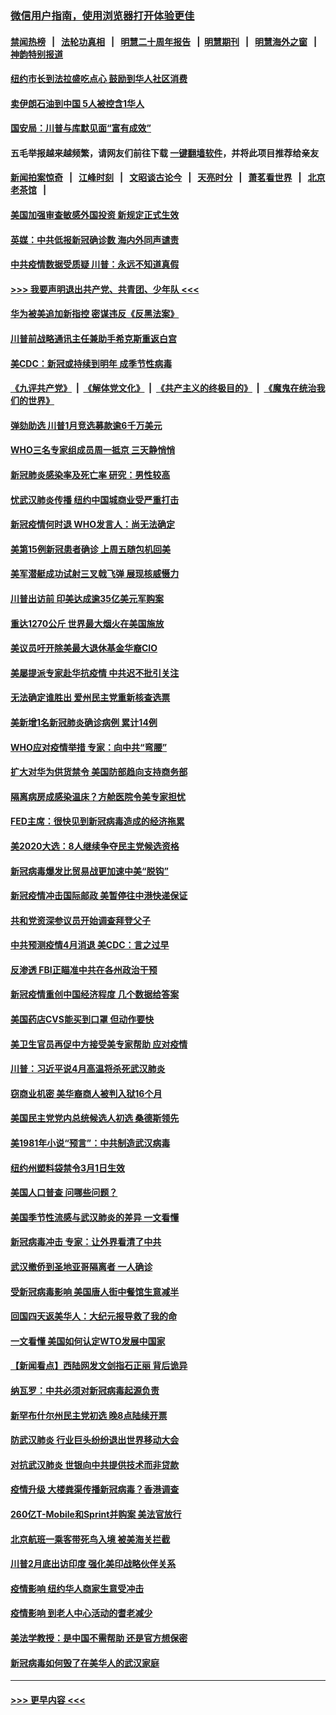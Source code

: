 ### [微信用户指南，使用浏览器打开体验更佳](https://github.com/gfw-breaker/banned-news1/blob/master/indexes/wechat-guide.md?t=0)
#### [禁闻热榜](热点新闻.md?t=0)  &nbsp;&nbsp;|&nbsp;&nbsp; [法轮功真相](https://github.com/gfw-breaker/truth/blob/master/README.md?t=0) &nbsp;&nbsp;|&nbsp;&nbsp; [明慧二十周年报告](https://github.com/gfw-breaker/mh-reports/blob/master/README.md?t=0) &nbsp;&nbsp;|&nbsp;&nbsp;[明慧期刊](https://github.com/gfw-breaker/mh-qikan) &nbsp;&nbsp;|&nbsp;&nbsp; [明慧海外之窗](https://github.com/gfw-breaker/mh-news/blob/master/README.md?t=0) &nbsp;&nbsp;|&nbsp;&nbsp; [神韵特别报道](https://github.com/gfw-breaker/mh-news/blob/master/shenyun.md?t=0)
#### [纽约市长到法拉盛吃点心  鼓励到华人社区消费](../pages/nsc412/n11868197.md?t=02141911) 
#### [卖伊朗石油到中国  5人被控含1华人](../pages/nsc412/n11867988.md?t=02141911) 
#### [国安局：川普与库默见面“富有成效”](../pages/nsc412/n11867976.md?t=02141911) 
#### 五毛举报越来越频繁，请网友们前往下载 [一键翻墙软件](https://github.com/gfw-breaker/ssr-accounts)，并将此项目推荐给亲友
#### [新闻拍案惊奇](https://github.com/gfw-breaker/banned-news1/blob/master/pages/link4.md) &nbsp;&nbsp;|&nbsp;&nbsp; [江峰时刻](https://github.com/gfw-breaker/banned-news1/blob/master/pages/link4.md) &nbsp;&nbsp;|&nbsp;&nbsp; [文昭谈古论今](https://github.com/gfw-breaker/banned-news1/blob/master/pages/link4.md) &nbsp;&nbsp;|&nbsp;&nbsp; [天亮时分](https://github.com/gfw-breaker/banned-news1/blob/master/pages/link4.md) &nbsp;&nbsp;|&nbsp;&nbsp; [萧茗看世界](https://github.com/gfw-breaker/banned-news1/blob/master/pages/link4.md) &nbsp;&nbsp;|&nbsp;&nbsp; [北京老茶馆](https://github.com/gfw-breaker/banned-news1/blob/master/pages/link4.md) &nbsp;&nbsp;|&nbsp;&nbsp; 
#### [美国加强审查敏感外国投资 新规定正式生效](../pages/nsc412/n11868041.md?t=02141911) 
#### [英媒：中共低报新冠确诊数 海内外同声谴责](../pages/nsc412/n11867421.md?t=02141911) 
#### [中共疫情数据受质疑 川普：永远不知道真假](../pages/nsc412/n11867195.md?t=02141911) 
#### [>>> 我要声明退出共产党、共青团、少年队 <<<](https://github.com/begood0513/goodnews/blob/master/quit/letter.md) 
#### [华为被美追加新指控 密谋违反《反黑法案》](../pages/nsc412/n11867191.md?t=02141911) 
#### [川普前战略通讯主任兼助手希克斯重返白宫](../pages/nsc412/n11867104.md?t=02141911) 
#### [美CDC：新冠或持续到明年 成季节性病毒](../pages/nsc412/n11867279.md?t=02141911) 
#### [《九评共产党》](https://github.com/begood0513/9ping.md/blob/master/README.md) &nbsp;|&nbsp; [《解体党文化》](../../../../jtdwh.md/blob/master/README.md)  &nbsp;|&nbsp; [《共产主义的终极目的》](../../../../gczydzjmd.md/blob/master/README.md) &nbsp;|&nbsp; [《魔鬼在统治我们的世界》](../../../../mgztzwmdsj.md/blob/master/README.md) 
#### [弹劾助选 川普1月竞选募款逾6千万美元](../pages/nsc412/n11866950.md?t=02141911) 
#### [WHO三名专家组成员周一抵京 三天静悄悄](../pages/nsc412/n11866947.md?t=02141911) 
#### [新冠肺炎感染率及死亡率 研究：男性较高](../pages/nsc412/n11866956.md?t=02141911) 
#### [忧武汉肺炎传播 纽约中国城商业受严重打击](../pages/nsc412/n11866902.md?t=02141911) 
#### [新冠疫情何时退 WHO发言人：尚无法确定](../pages/nsc412/n11866864.md?t=02141911) 
#### [美第15例新冠患者确诊 上周五随包机回美](../pages/nsc412/n11866852.md?t=02141911) 
#### [美军潜艇成功试射三叉戟飞弹 展现核威慑力](../pages/nsc412/n11866046.md?t=02141911) 
#### [川普出访前 印美达成逾35亿美元军购案](../pages/nsc412/n11865444.md?t=02141911) 
#### [重达1270公斤 世界最大烟火在美国施放](../pages/nsc412/n11865198.md?t=02141911) 
#### [美议员吁开除美最大退休基金华裔CIO](../pages/nsc412/n11865230.md?t=02141911) 
#### [美屡提派专家赴华抗疫情 中共迟不批引关注](../pages/nsc412/n11864719.md?t=02141911) 
#### [无法确定谁胜出 爱州民主党重新核查选票](../pages/nsc412/n11864830.md?t=02141911) 
#### [美新增1名新冠肺炎确诊病例 累计14例](../pages/nsc412/n11864893.md?t=02141911) 
#### [WHO应对疫情举措 专家：向中共“弯腰”](../pages/nsc412/n11864727.md?t=02141911) 
#### [扩大对华为供货禁令 美国防部趋向支持商务部](../pages/nsc412/n11864773.md?t=02141911) 
#### [隔离病房成感染温床？方舱医院令美专家担忧](../pages/nsc412/n11864575.md?t=02141911) 
#### [FED主席：很快见到新冠病毒造成的经济拖累](../pages/nsc412/n11864507.md?t=02141911) 
#### [美2020大选：8人继续争夺民主党候选资格](../pages/nsc412/n11864327.md?t=02141911) 
#### [新冠病毒爆发比贸易战更加速中美“脱钩”](../pages/nsc412/n11864470.md?t=02141911) 
#### [新冠疫情冲击国际邮政 美暂停往中港快递保证](../pages/nsc412/n11864207.md?t=02141911) 
#### [共和党资深参议员开始调查拜登父子](../pages/nsc412/n11863984.md?t=02141911) 
#### [中共预测疫情4月消退 美CDC：言之过早](../pages/nsc412/n11864310.md?t=02141911) 
#### [反渗透 FBI正瞄准中共在各州政治干预](../pages/nsc412/n11864300.md?t=02141911) 
#### [新冠疫情重创中国经济程度 几个数据给答案](../pages/nsc412/n11864203.md?t=02141911) 
#### [美国药店CVS能买到口罩 但动作要快](../pages/nsc412/n11862438.md?t=02141911) 
#### [美卫生官员再促中方接受美专家帮助 应对疫情](../pages/nsc412/n11864043.md?t=02141911) 
#### [川普：习近平说4月高温将杀死武汉肺炎](../pages/nsc412/n11860814.md?t=02141911) 
#### [窃商业机密 美华裔商人被判入狱16个月](../pages/nsc412/n11863911.md?t=02141911) 
#### [美国民主党党内总统候选人初选 桑德斯领先](../pages/nsc412/n11863475.md?t=02141911) 
#### [美1981年小说“预言”：中共制造武汉病毒](../pages/nsc412/n11863306.md?t=02141911) 
#### [纽约州塑料袋禁令3月1日生效](../pages/nsc412/n11862832.md?t=02141911) 
#### [美国人口普查  问哪些问题？](../pages/nsc412/n11862808.md?t=02141911) 
#### [美国季节性流感与武汉肺炎的差异 一文看懂](../pages/nsc412/n11862428.md?t=02141911) 
#### [新冠病毒冲击 专家：让外界看清了中共](../pages/nsc412/n11862280.md?t=02141911) 
#### [武汉撤侨到圣地亚哥隔离者 一人确诊](../pages/nsc412/n11862460.md?t=02141911) 
#### [受新冠病毒影响 美国唐人街中餐馆生意减半](../pages/nsc412/n11861940.md?t=02141911) 
#### [回国四天返美华人：大纪元报导救了我的命](../pages/nsc412/n11862181.md?t=02141911) 
#### [一文看懂 美国如何认定WTO发展中国家](../pages/nsc412/n11862051.md?t=02141911) 
#### [【新闻看点】西陆网发文剑指石正丽 背后诡异](../pages/nsc412/n11861792.md?t=02141911) 
#### [纳瓦罗：中共必须对新冠病毒起源负责](../pages/nsc412/n11861810.md?t=02141911) 
#### [新罕布什尔州民主党初选 晚8点陆续开票](../pages/nsc412/n11861872.md?t=02141911) 
#### [防武汉肺炎 行业巨头纷纷退出世界移动大会](../pages/nsc412/n11861795.md?t=02141911) 
#### [对抗武汉肺炎 世银向中共提供技术而非贷款](../pages/nsc412/n11861652.md?t=02141911) 
#### [疫情升级 大楼粪渠传播新冠病毒？香港调查](../pages/nsc412/n11861556.md?t=02141911) 
#### [260亿T-Mobile和Sprint并购案 美法官放行](../pages/nsc412/n11861511.md?t=02141911) 
#### [北京航班一乘客带死鸟入境 被美海关拦截](../pages/nsc412/n11861317.md?t=02141911) 
#### [川普2月底出访印度 强化美印战略伙伴关系](../pages/nsc412/n11860557.md?t=02141911) 
#### [疫情影响  纽约华人商家生意受冲击](../pages/nsc412/n11860284.md?t=02141911) 
#### [疫情影响  到老人中心活动的耆老减少](../pages/nsc412/n11860199.md?t=02141911) 
#### [美法学教授：是中国不需帮助 还是官方想保密](../pages/nsc412/n11859492.md?t=02141911) 
#### [新冠病毒如何毁了在美华人的武汉家庭](../pages/nsc412/n11859524.md?t=02141911) 

----
#### [ >>> 更早内容 <<< ](../indexes/nsc412-earlier.md)
